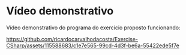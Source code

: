 # Vídeo demonstrativo

Vídeo demonstrativo do programa do exercício proposto funcionando:

https://github.com/ricardocarvalhodacosta/Exercise-CSharp/assets/115588683/c1e7e565-99cd-4d3f-be6a-55422ede5f7e
